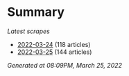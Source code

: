 # Summary
*Latest scrapes*
* [2022-03-24](https://github.com/nuuuwan/news_lk/blob/data/news_lk.2022-03-24.json) (118 articles)
* [2022-03-25](https://github.com/nuuuwan/news_lk/blob/data/news_lk.2022-03-25.json) (144 articles)

*Generated at 08:09PM, March 25, 2022*